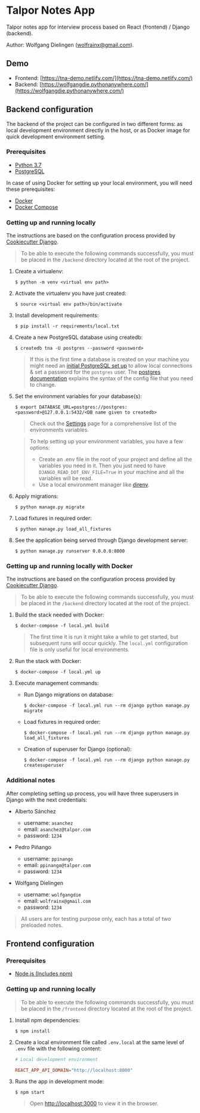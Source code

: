 # Talpor Notes App

Talpor notes app for interview process based on React (frontend) / Django (backend).

Author: Wolfgang Dielingen ([wolfrainx@gmail.com](mailto:wolfrainx@gmail.com)).

## Demo

- Frontend: [https://tna-demo.netlify.com/](https://tna-demo.netlify.com/)
- Backend: [https://wolfgangdie.pythonanywhere.com/](https://wolfgangdie.pythonanywhere.com/)

## Backend configuration

The backend of the project can be configured in two different forms: as local development environment directly in the host, or as Docker image for quick development environment setting.

### Prerequisites

- [Python 3.7](https://www.python.org/downloads/)
- [PostgreSQL](https://www.postgresql.org/download/)

In case of using Docker for setting up your local environment, you will need these prerequisites:

- [Docker](https://docs.docker.com/install/#supported-platforms)
- [Docker Compose](https://docs.docker.com/compose/install/)

### Getting up and running locally

The instructions are based on the configuration process provided by [Cookiecutter Django](https://cookiecutter-django.readthedocs.io/en/latest/developing-locally.html#setting-up-development-environment).

> To be able to execute the following commands successfully, you must be placed in the `/backend` directory located at the root of the project.

1. Create a virtualenv:

   ```
   $ python -m venv <virtual env path>
   ```

2. Activate the virtualenv you have just created:

   ```
   $ source <virtual env path>/bin/activate
   ```

3. Install development requirements:

   ```
   $ pip install -r requirements/local.txt
   ```

4. Create a new PostgreSQL database using createdb:

   ```
   $ createdb tna -U postgres --password <password>
   ```

   > If this is the first time a database is created on your machine you might need an [initial PostgreSQL set up](http://suite.opengeo.org/docs/latest/dataadmin/pgGettingStarted/firstconnect.html) to allow local connections & set a password for the `postgres` user. The [postgres documentation](https://www.postgresql.org/docs/current/static/auth-pg-hba-conf.html) explains the syntax of the config file that you need to change.

5. Set the environment variables for your database(s):

   ```
   $ export DATABASE_URL=postgres://postgres:<password>@127.0.0.1:5432/<DB name given to createdb>
   ```

   > Check out the [Settings](https://cookiecutter-django.readthedocs.io/en/latest/settings.html#settings) page for a comprehensive list of the environments variables.

   > To help setting up your environment variables, you have a few options:
   >
   > - Create an .env file in the root of your project and define all the variables you need in it. Then you just need to have `DJANGO_READ_DOT_ENV_FILE=True` in your machine and all the variables will be read.
   > - Use a local environment manager like [direnv](https://direnv.net/).

6. Apply migrations:

   ```
   $ python manage.py migrate
   ```

7. Load fixtures in required order:

   ```
   $ python manage.py load_all_fixtures
   ```

8. See the application being served through Django development server:

   ```
   $ python manage.py runserver 0.0.0.0:8000
   ```

### Getting up and running locally with Docker

The instructions are based on the configuration process provided by [Cookiecutter Django](https://cookiecutter-django.readthedocs.io/en/latest/developing-locally-docker.html).

> To be able to execute the following commands successfully, you must be placed in the `/backend` directory located at the root of the project.

1. Build the stack needed with Docker:

   ```
   $ docker-compose -f local.yml build
   ```

   > The first time it is run it might take a while to get started, but subsequent runs will occur quickly. The `local.yml` configuration file is only useful for local environments.

2. Run the stack with Docker:

   ```
   $ docker-compose -f local.yml up
   ```

3. Execute management commands:

   - Run Django migrations on database:

     ```
     $ docker-compose -f local.yml run --rm django python manage.py migrate
     ```

   - Load fixtures in required order:

     ```
     $ docker-compose -f local.yml run --rm django python manage.py load_all_fixtures
     ```

   - Creation of superuser for Django (optional):
     ```
     $ docker-compose -f local.yml run --rm django python manage.py createsuperuser
     ```

### Additional notes

After completing setting up process, you will have three superusers in Django with the next credentials:

- Alberto Sánchez

  - username: `asanchez`
  - email: `asanchez@talpor.com`
  - password: `1234`

- Pedro Piñango

  - username: `ppinango`
  - email: `ppinango@talpor.com`
  - password: `1234`

- Wolfgang Dielingen
  - username: `wolfgangdie`
  - email: `wolfrainx@gmail.com`
  - password: `1234`

> All users are for testing purpose only, each has a total of two preloaded notes.

## Frontend configuration

### Prerequisites

- [Node.js (Includes npm)](https://nodejs.org/en/download/)

### Getting up and running locally

> To be able to execute the following commands successfully, you must be placed in the `/frontend` directory located at the root of the project.

1. Install npm dependencies:

   ```
   $ npm install
   ```

2. Create a local environment file called `.env.local` at the same level of `.env` file with the following content:

   ```conf
   # Local development environment

   REACT_APP_API_DOMAIN="http://localhost:8000"
   ```

3. Runs the app in development mode:

   ```
   $ npm start
   ```

   > Open [http://localhost:3000](http://localhost:3000) to view it in the browser.
